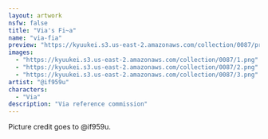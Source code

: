 ```yaml
---
layout: artwork
nsfw: false
title: "Via's Fi~a"
name: "via-fia"
preview: "https://kyuukei.s3.us-east-2.amazonaws.com/collection/0087/preview.png"
images:
  - "https://kyuukei.s3.us-east-2.amazonaws.com/collection/0087/1.png"
  - "https://kyuukei.s3.us-east-2.amazonaws.com/collection/0087/2.png"
  - "https://kyuukei.s3.us-east-2.amazonaws.com/collection/0087/3.png"
artist: "@if959u"
characters:
  - "Via"
description: "Via reference commission"
---
```


Picture credit goes to @if959u.
